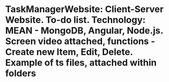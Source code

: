 # TaskManagerWebsite: Client-Server Website. To-do list. Technology:  MEAN - MongoDB, Angular, Node.js.  Screen video attached, functions - Create new Item, Edit, Delete. Example of ts files, attached within folders
